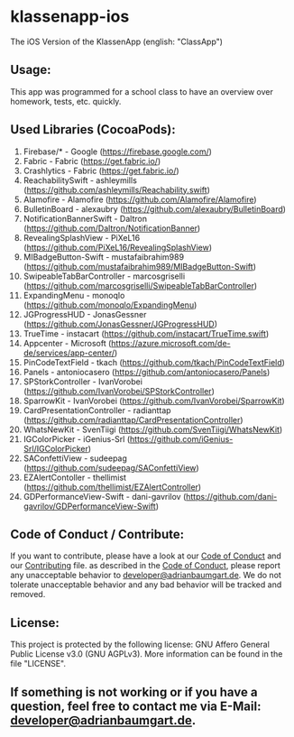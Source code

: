 # klassenapp-ios
The iOS Version of the KlassenApp (english: "ClassApp")

## Usage:
This app was programmed for a school class to have an overview over homework, tests, etc. quickly.
## Used Libraries (CocoaPods):
1. Firebase/* - Google (https://firebase.google.com/)
2. Fabric - Fabric (https://get.fabric.io/)
3. Crashlytics - Fabric (https://get.fabric.io/)
4. ReachabilitySwift - ashleymills (https://github.com/ashleymills/Reachability.swift)
5. Alamofire - Alamofire (https://github.com/Alamofire/Alamofire)
6. BulletinBoard - alexaubry (https://github.com/alexaubry/BulletinBoard)
7. NotificationBannerSwift - Daltron (https://github.com/Daltron/NotificationBanner)
8. RevealingSplashView - PiXeL16 (https://github.com/PiXeL16/RevealingSplashView)
9. MIBadgeButton-Swift - mustafaibrahim989 (https://github.com/mustafaibrahim989/MIBadgeButton-Swift)
10. SwipeableTabBarController - marcosgriselli (https://github.com/marcosgriselli/SwipeableTabBarController)
11. ExpandingMenu - monoqlo (https://github.com/monoqlo/ExpandingMenu)
12. JGProgressHUD - JonasGessner (https://github.com/JonasGessner/JGProgressHUD)
13. TrueTime - instacart (https://github.com/instacart/TrueTime.swift)
14. Appcenter - Microsoft (https://azure.microsoft.com/de-de/services/app-center/)
15. PinCodeTextField - tkach (https://github.com/tkach/PinCodeTextField)
16. Panels - antoniocasero (https://github.com/antoniocasero/Panels)
17. SPStorkController - IvanVorobei (https://github.com/IvanVorobei/SPStorkController)
18. SparrowKit - IvanVorobei (https://github.com/IvanVorobei/SparrowKit)
19. CardPresentationController - radianttap (https://github.com/radianttap/CardPresentationController)
20. WhatsNewKit - SvenTiigi (https://github.com/SvenTiigi/WhatsNewKit)
21. IGColorPicker - iGenius-Srl (https://github.com/iGenius-Srl/IGColorPicker)
22. SAConfettiView - sudeepag (https://github.com/sudeepag/SAConfettiView)
23. EZAlertContoller - thellimist (https://github.com/thellimist/EZAlertController)
24. GDPerformanceView-Swift - dani-gavrilov (https://github.com/dani-gavrilov/GDPerformanceView-Swift)

## Code of Conduct / Contribute:
If you want to contribute, please have a look at our [Code of Conduct](https://github.com/AdriBoy21/klassenapp-ios/blob/master/CODE_OF_CONDUCT.md) and our [Contributing](https://github.com/AdriBoy21/klassenapp-ios/blob/master/CONTRIBUTING.md) file.
as described in the [Code of Conduct](https://github.com/AdriBoy21/klassenapp-ios/blob/master/CODE_OF_CONDUCT.md), please report any unacceptable behavior to developer@adrianbaumgart.de. We do not tolerate unacceptable behavior and any bad behavior will be tracked and removed.
## License:
This project is protected by the following license: GNU Affero General Public License v3.0 (GNU AGPLv3). More information can be found in the file "LICENSE".

## If something is not working or if you have a question, feel free to contact me via E-Mail: [developer@adrianbaumgart.de](mailto:developer@adrianbaumgart.de).
